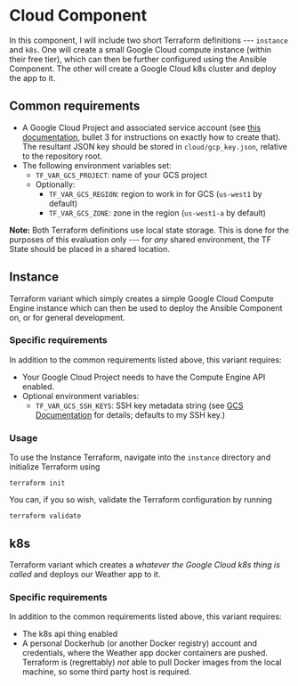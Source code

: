 # Cloud Component

In this component, I will include two short Terraform definitions --- `instance` and
`k8s`. One will create a small Google Cloud compute instance (within their free tier),
which can then be further configured using the Ansible Component. The other will create
a Google Cloud k8s cluster and deploy the app to it.

## Common requirements

* A Google Cloud Project and associated service account (see [this
  documentation](https://developer.hashicorp.com/terraform/tutorials/gcp-get-started/google-cloud-platform-build#set-up-gcp),
  bullet 3 for instructions on exactly how to create that). The resultant JSON key
  should be stored in `cloud/gcp_key.json`, relative to the repository root.
* The following environment variables set:
  * `TF_VAR_GCS_PROJECT`: name of your GCS project
  * Optionally:
    * `TF_VAR_GCS_REGION`: region to work in for GCS (`us-west1` by default)
    * `TF_VAR_GCS_ZONE`: zone in the region (`us-west1-a` by default)

**Note:** Both Terraform definitions use local state storage. This is done for the
purposes of this evaluation only --- for _any_ shared environment, the TF State should
be placed in a shared location.

## Instance

Terraform variant which simply creates a simple Google Cloud Compute Engine instance
which can then be used to deploy the Ansible Component on, or for general development.

### Specific requirements

In addition to the common requirements listed above, this variant requires:

* Your Google Cloud Project needs to have the Compute Engine API enabled.
* Optional environment variables:
  * `TF_VAR_GCS_SSH_KEYS`: SSH key metadata string (see [GCS
    Documentation](https://cloud.google.com/compute/docs/metadata/default-metadata-values#project-attributes-metadata)
    for details; defaults to my SSH key.)

### Usage

To use the Instance Terraform, navigate into the `instance` directory and initialize
Terraform using
```
terraform init
```

You can, if you so wish, validate the Terraform configuration by running
```
terraform validate
```

## k8s

Terraform variant which creates a _whatever the Google Cloud k8s thing is called_ and
deploys our Weather app to it.

### Specific requirements

In addition to the common requirements listed above, this variant requires:

* The k8s api thing enabled
* A personal Dockerhub (or another Docker registry) account and credentials, where the
  Weather app docker containers are pushed. Terraform is (regrettably) _not_ able to
  pull Docker images from the local machine, so some third party host is required.
